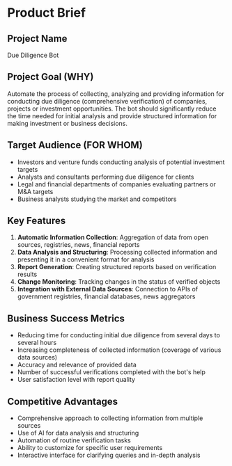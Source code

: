 # Product Brief

## Project Name
Due Diligence Bot

## Project Goal (WHY)
Automate the process of collecting, analyzing and providing information for conducting due diligence (comprehensive verification) of companies, projects or investment opportunities. The bot should significantly reduce the time needed for initial analysis and provide structured information for making investment or business decisions.

## Target Audience (FOR WHOM)
- Investors and venture funds conducting analysis of potential investment targets
- Analysts and consultants performing due diligence for clients
- Legal and financial departments of companies evaluating partners or M&A targets
- Business analysts studying the market and competitors

## Key Features
1. **Automatic Information Collection**: Aggregation of data from open sources, registries, news, financial reports
2. **Data Analysis and Structuring**: Processing collected information and presenting it in a convenient format for analysis
3. **Report Generation**: Creating structured reports based on verification results
4. **Change Monitoring**: Tracking changes in the status of verified objects
5. **Integration with External Data Sources**: Connection to APIs of government registries, financial databases, news aggregators

## Business Success Metrics
- Reducing time for conducting initial due diligence from several days to several hours
- Increasing completeness of collected information (coverage of various data sources)
- Accuracy and relevance of provided data
- Number of successful verifications completed with the bot's help
- User satisfaction level with report quality

## Competitive Advantages
- Comprehensive approach to collecting information from multiple sources
- Use of AI for data analysis and structuring
- Automation of routine verification tasks
- Ability to customize for specific user requirements
- Interactive interface for clarifying queries and in-depth analysis
